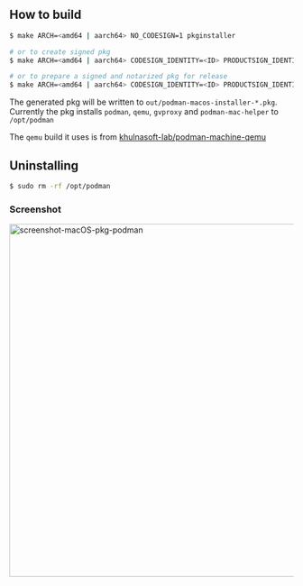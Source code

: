 ## How to build

```sh
$ make ARCH=<amd64 | aarch64> NO_CODESIGN=1 pkginstaller

# or to create signed pkg
$ make ARCH=<amd64 | aarch64> CODESIGN_IDENTITY=<ID> PRODUCTSIGN_IDENTITY=<ID> pkginstaller

# or to prepare a signed and notarized pkg for release
$ make ARCH=<amd64 | aarch64> CODESIGN_IDENTITY=<ID> PRODUCTSIGN_IDENTITY=<ID> NOTARIZE_USERNAME=<appleID> NOTARIZE_PASSWORD=<appleID-password> NOTARIZE_TEAM=<team-id> notarize
```

The generated pkg will be written to `out/podman-macos-installer-*.pkg`.
Currently the pkg installs `podman`, `qemu`, `gvproxy` and `podman-mac-helper` to `/opt/podman`

The `qemu` build it uses is from [khulnasoft-lab/podman-machine-qemu](https://github.com/khulnasoft-lab/podman-machine-qemu)

## Uninstalling

```sh
$ sudo rm -rf /opt/podman
```

### Screenshot
<img width="626" alt="screenshot-macOS-pkg-podman" src="https://user-images.githubusercontent.com/8885742/157380992-2e3b1573-34a0-4aa0-bdc1-a85f4792a1d2.png">
